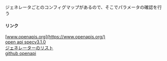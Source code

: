 

ジェネレータごとのコンフィグマップがあるので、そこでパラメータの確認を行う



#### リンク  
[www.openapis.org](https://www.openapis.org/)  
[open api specv3.1.0](https://spec.openapis.org/oas/v3.1.0)  
[ジェネレーターのリスト](https://openapi-generator.tech/docs/generators)  
[github openapi](https://github.com/OpenAPITools/openapi-generator)  



